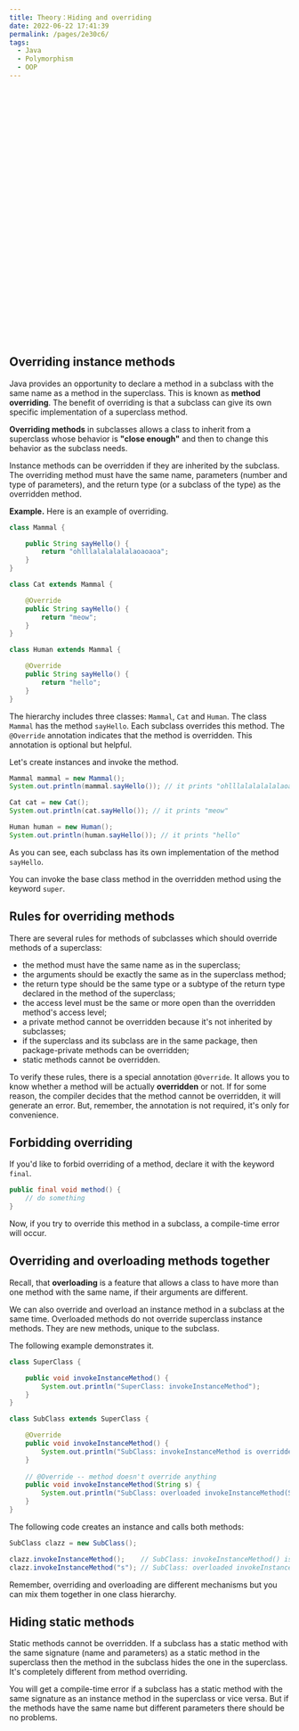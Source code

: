 ```yaml
---
title: Theory：Hiding and overriding
date: 2022-06-22 17:41:39
permalink: /pages/2e30c6/
tags:
  - Java
  - Polymorphism
  - OOP
---
```

<div style="background-image: url(https://cdn.jsdelivr.net/gh/JimFKppt/Pictures@master/static_files/img/milad-fakurian-UiiHVEyxtyA-unsplash.jpg); background-size: cover;">
    <iframe :src="$withBase('/markmap/Markmap_Theory：Hiding and overriding.html')" width="100%" height="450" frameborder="0" scrolling="No" leftmargin="0" topmargin="0"></iframe>
</div>

## Overriding instance methods

Java provides an opportunity to declare a method in a subclass with the same name as a method in the superclass. This is known as **method overriding**. The benefit of overriding is that a subclass can give its own specific implementation of a superclass method.

**Overriding methods** in subclasses allows a class to inherit from a superclass whose behavior is **"close enough"** and then to change this behavior as the subclass needs.

Instance methods can be overridden if they are inherited by the subclass. The overriding method must have the same name, parameters (number and type of parameters), and the return type (or a subclass of the type) as the overridden method.

**Example.** Here is an example of overriding.

```java
class Mammal {

    public String sayHello() {
        return "ohlllalalalalalaoaoaoa";
    }
}

class Cat extends Mammal {

    @Override
    public String sayHello() {
        return "meow";
    }
}

class Human extends Mammal {

    @Override
    public String sayHello() {
        return "hello";
    }
}
```

The hierarchy includes three classes: `Mammal`, `Cat` and `Human`. The class `Mammal` has the method `sayHello`. Each subclass overrides this method. The `@Override` annotation indicates that the method is overridden. This annotation is optional but helpful.

Let's create instances and invoke the method.

```java
Mammal mammal = new Mammal();
System.out.println(mammal.sayHello()); // it prints "ohlllalalalalalaoaoaoa"

Cat cat = new Cat();
System.out.println(cat.sayHello()); // it prints "meow"

Human human = new Human();
System.out.println(human.sayHello()); // it prints "hello"
```

As you can see, each subclass has its own implementation of the method `sayHello`.



You can invoke the base class method in the overridden method using the keyword `super`.

## Rules for overriding methods

There are several rules for methods of subclasses which should override methods of a superclass:

- the method must have the same name as in the superclass;
- the arguments should be exactly the same as in the superclass method;
- the return type should be the same type or a subtype of the return type declared in the method of the superclass;
- the access level must be the same or more open than the overridden method's access level;
- a private method cannot be overridden because it's not inherited by subclasses;
- if the superclass and its subclass are in the same package, then package-private methods can be overridden;
- static methods cannot be overridden.

To verify these rules, there is a special annotation `@Override`. It allows you to know whether a method will be actually **overridden** or not. If for some reason, the compiler decides that the method cannot be overridden, it will generate an error. But, remember, the annotation is not required, it's only for convenience.

## Forbidding overriding

If you'd like to forbid overriding of a method, declare it with the keyword `final`.

```java
public final void method() {
    // do something
}
```

Now, if you try to override this method in a subclass, a compile-time error will occur.

## Overriding and overloading methods together

Recall, that **overloading** is a feature that allows a class to have more than one method with the same name, if their arguments are different.

We can also override and overload an instance method in a subclass at the same time. Overloaded methods do not override superclass instance methods. They are new methods, unique to the subclass.

The following example demonstrates it.

```java
class SuperClass {

    public void invokeInstanceMethod() {
        System.out.println("SuperClass: invokeInstanceMethod");
    }
}

class SubClass extends SuperClass {

    @Override
    public void invokeInstanceMethod() {
        System.out.println("SubClass: invokeInstanceMethod is overridden");
    }
    
    // @Override -- method doesn't override anything
    public void invokeInstanceMethod(String s) {
        System.out.println("SubClass: overloaded invokeInstanceMethod(String)");
    }
}
```

The following code creates an instance and calls both methods:

```java
SubClass clazz = new SubClass();

clazz.invokeInstanceMethod();    // SubClass: invokeInstanceMethod() is overridden
clazz.invokeInstanceMethod("s"); // SubClass: overloaded invokeInstanceMethod(String)
```

Remember, overriding and overloading are different mechanisms but you can mix them together in one class hierarchy.

## Hiding static methods

Static methods cannot be overridden. If a subclass has a static method with the same signature (name and parameters) as a static method in the superclass then the method in the subclass hides the one in the superclass. It's completely different from method overriding.

You will get a compile-time error if a subclass has a static method with the same signature as an instance method in the superclass or vice versa. But if the methods have the same name but different parameters there should be no problems.